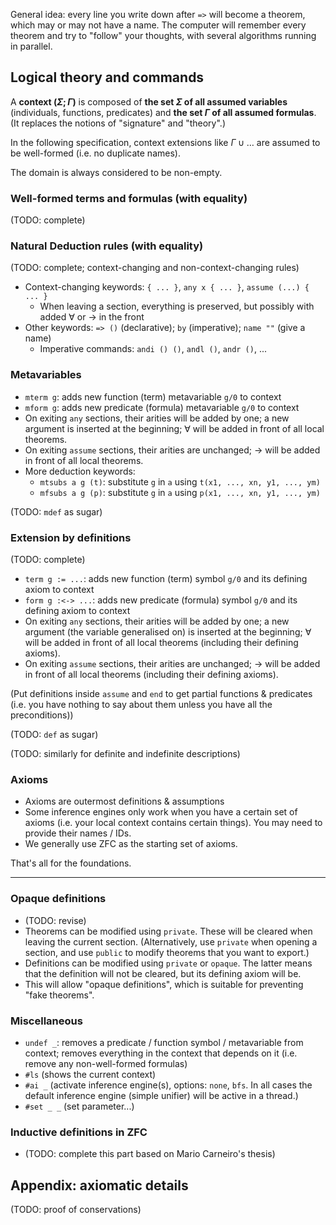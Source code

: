 General idea: every line you write down after `=>` will become a theorem, which may or may not have a name. The computer will remember every theorem and try to "follow" your thoughts, with several algorithms running in parallel.



## Logical theory and commands

A **context $(\Sigma; \Gamma)$** is composed of **the set $\Sigma$ of all assumed variables** (individuals, functions, predicates) and **the set $\Gamma$ of all assumed formulas**. (It replaces the notions of "signature" and "theory".)

In the following specification, context extensions like $\Gamma \cup \ldots$ are assumed to be well-formed (i.e. no duplicate names).

The domain is always considered to be non-empty.



### Well-formed terms and formulas (with equality)

(TODO: complete)



### Natural Deduction rules (with equality)

(TODO: complete; context-changing and non-context-changing rules)

- Context-changing keywords: `{ ... }`, `any x { ... }`, `assume (...) { ... }`
  - When leaving a section, everything is preserved, but possibly with added $\forall$ or $\rightarrow$ in the front
- Other keywords: `=> ()` (declarative); `by` (imperative); `name ""` (give a name)
  - Imperative commands: `andi () ()`, `andl ()`, `andr ()`, ...



### Metavariables

- `mterm g`: adds new function (term) metavariable `g/0` to context
- `mform g`: adds new predicate (formula) metavariable `g/0` to context
- On exiting `any` sections, their arities will be added by one; a new argument is inserted at the beginning; $\forall$ will be added in front of all local theorems.
- On exiting `assume` sections, their arities are unchanged; $\rightarrow$ will be added in front of all local theorems.
- More deduction keywords:
  - `mtsubs a g (t)`: substitute `g` in `a` using `t(x1, ..., xn, y1, ..., ym)`
  - `mfsubs a g (p)`: substitute `g` in `a` using `p(x1, ..., xn, y1, ..., ym)`

(TODO: `mdef` as sugar)



### Extension by definitions

(TODO: complete)

- `term g := ...`: adds new function (term) symbol `g/0` and its defining axiom to context
- `form g :<-> ...`: adds new predicate (formula) symbol `g/0` and its defining axiom to context
- On exiting `any` sections, their arities will be added by one; a new argument (the variable generalised on) is inserted at the beginning; $\forall$ will be added in front of all local theorems (including their defining axioms).
- On exiting `assume` sections, their arities are unchanged; $\rightarrow$ will be added in front of all local theorems (including their defining axioms).

(Put definitions inside `assume` and `end` to get partial functions & predicates (i.e. you have nothing to say about them unless you have all the preconditions))

(TODO: `def` as sugar)

(TODO: similarly for definite and indefinite descriptions)



### Axioms

- Axioms are outermost definitions & assumptions
- Some inference engines only work when you have a certain set of axioms (i.e. your local context contains certain things). You may need to provide their names / IDs.
- We generally use ZFC as the starting set of axioms.



That's all for the foundations.

-----

### Opaque definitions

- (TODO: revise)
- Theorems can be modified using `private`. These will be cleared when leaving the current section. (Alternatively, use `private` when opening a section, and use `public` to modify theorems that you want to export.)
- Definitions can be modified using `private` or `opaque`. The latter means that the definition will not be cleared, but its defining axiom will be.
- This will allow "opaque definitions", which is suitable for preventing "fake theorems".



### Miscellaneous

- `undef _`: removes a predicate / function symbol / metavariable from context; removes everything in the context that depends on it (i.e. remove any non-well-formed formulas)
- `#ls` (shows the current context)
- `#ai _` (activate inference engine(s), options: `none`, `bfs`. In all cases the default inference engine (simple unifier) will be active in a thread.)
- `#set _ _` (set parameter...)



### Inductive definitions in ZFC

- (TODO: complete this part based on Mario Carneiro's thesis)



## Appendix: axiomatic details

(TODO: proof of conservations)